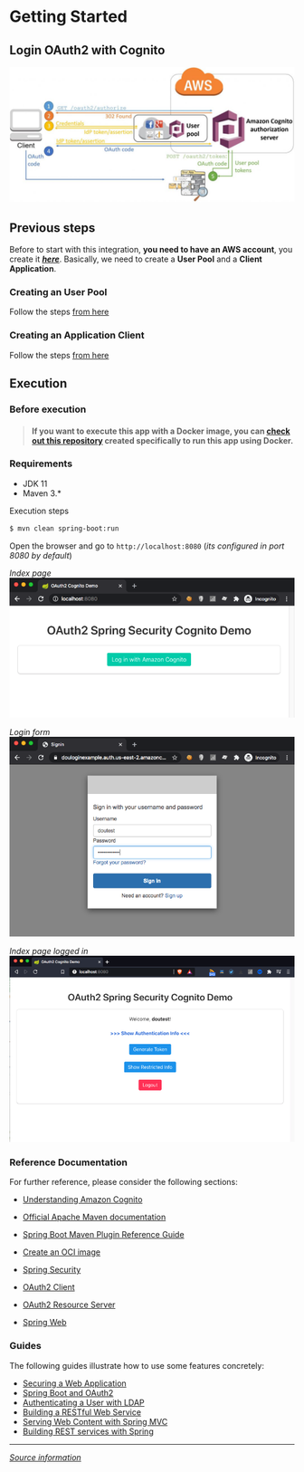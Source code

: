 # Getting Started

## Login OAuth2 with Cognito

![Cognito OAuth2 flow](readme-resources/CognitoOAuth2Flow.jpg)

## Previous steps

Before to start with this integration, **you need to have an AWS account**, you create it ***[here](https://aws.amazon.com/)***. Basically, we need to create a **User Pool** and a **Client Application**.

### Creating an User Pool

Follow the steps [from here](readme-resources/user-pool/)

### Creating an Application Client

Follow the steps [from here](readme-resources/app-client/)

## Execution

### Before execution

> #### If you want to execute this app with a Docker image, you can [check out this repository](https://github.com/spcruzaley/cognito-oauth2-docker) created specifically to run this app using Docker.

### Requirements
* JDK 11
* Maven 3.*

Execution steps
```bash
$ mvn clean spring-boot:run
```

Open the browser and go to `http://localhost:8080` (*its configured in port 8080 by default*)

*Index page*
![Index page](readme-resources/CognitoLogin-1.png)

*Login form*
![Login form](readme-resources/CognitoLogin-2.png)

*Index page logged in*
![Logged in](readme-resources/CognitoLogin-3.png)

### Reference Documentation
For further reference, please consider the following sections:

* [Understanding Amazon Cognito](https://aws.amazon.com/blogs/mobile/understanding-amazon-cognito-user-pool-oauth-2-0-grants/)

* [Official Apache Maven documentation](https://maven.apache.org/guides/index.html)
* [Spring Boot Maven Plugin Reference Guide](https://docs.spring.io/spring-boot/docs/2.4.2/maven-plugin/reference/html/)
* [Create an OCI image](https://docs.spring.io/spring-boot/docs/2.4.2/maven-plugin/reference/html/#build-image)
* [Spring Security](https://docs.spring.io/spring-boot/docs/2.4.2/reference/htmlsingle/#boot-features-security)
* [OAuth2 Client](https://docs.spring.io/spring-boot/docs/2.4.2/reference/htmlsingle/#boot-features-security-oauth2-client)
* [OAuth2 Resource Server](https://docs.spring.io/spring-boot/docs/2.4.2/reference/htmlsingle/#boot-features-security-oauth2-server)
* [Spring Web](https://docs.spring.io/spring-boot/docs/2.4.2/reference/htmlsingle/#boot-features-developing-web-applications)

### Guides
The following guides illustrate how to use some features concretely:

* [Securing a Web Application](https://spring.io/guides/gs/securing-web/)
* [Spring Boot and OAuth2](https://spring.io/guides/tutorials/spring-boot-oauth2/)
* [Authenticating a User with LDAP](https://spring.io/guides/gs/authenticating-ldap/)
* [Building a RESTful Web Service](https://spring.io/guides/gs/rest-service/)
* [Serving Web Content with Spring MVC](https://spring.io/guides/gs/serving-web-content/)
* [Building REST services with Spring](https://spring.io/guides/tutorials/bookmarks/)

___
*[Source information](https://www.harshajayamanna.com/)* 